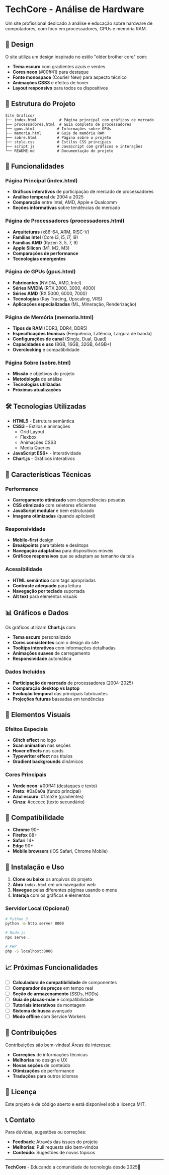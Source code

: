 # TechCore - Análise de Hardware

Um site profissional dedicado à análise e educação sobre hardware de computadores, com foco em processadores, GPUs e memória RAM.

## 🎨 Design

O site utiliza um design inspirado no estilo "older brother core" com:
- **Tema escuro** com gradientes azuis e verdes
- **Cores neon** (#00ff41) para destaque
- **Fonte monospace** (Courier New) para aspecto técnico
- **Animações CSS3** e efeitos de hover
- **Layout responsivo** para todos os dispositivos

## 📁 Estrutura do Projeto

```
Site Grafico/
├── index.html          # Página principal com gráficos de mercado
├── processadores.html  # Guia completo de processadores
├── gpus.html          # Informações sobre GPUs
├── memoria.html       # Guia de memória RAM
├── sobre.html         # Página sobre o projeto
├── style.css          # Estilos CSS principais
├── script.js          # JavaScript com gráficos e interações
└── README.md          # Documentação do projeto
```

## 🚀 Funcionalidades

### Página Principal (index.html)
- **Gráficos interativos** de participação de mercado de processadores
- **Análise temporal** de 2004 a 2025
- **Comparação** entre Intel, AMD, Apple e Qualcomm
- **Seções informativas** sobre tendências do mercado

### Página de Processadores (processadores.html)
- **Arquiteturas** (x86-64, ARM, RISC-V)
- **Famílias Intel** (Core i3, i5, i7, i9)
- **Famílias AMD** (Ryzen 3, 5, 7, 9)
- **Apple Silicon** (M1, M2, M3)
- **Comparações de performance**
- **Tecnologias emergentes**

### Página de GPUs (gpus.html)
- **Fabricantes** (NVIDIA, AMD, Intel)
- **Séries NVIDIA** (RTX 2000, 3000, 4000)
- **Séries AMD** (RX 5000, 6000, 7000)
- **Tecnologias** (Ray Tracing, Upscaling, VRS)
- **Aplicações especializadas** (ML, Mineração, Renderização)

### Página de Memória (memoria.html)
- **Tipos de RAM** (DDR3, DDR4, DDR5)
- **Especificações técnicas** (Frequência, Latência, Largura de banda)
- **Configurações de canal** (Single, Dual, Quad)
- **Capacidades e uso** (8GB, 16GB, 32GB, 64GB+)
- **Overclocking** e compatibilidade

### Página Sobre (sobre.html)
- **Missão** e objetivos do projeto
- **Metodologia** de análise
- **Tecnologias utilizadas**
- **Próximas atualizações**

## 🛠️ Tecnologias Utilizadas

- **HTML5** - Estrutura semântica
- **CSS3** - Estilos e animações
  - Grid Layout
  - Flexbox
  - Animações CSS3
  - Media Queries
- **JavaScript ES6+** - Interatividade
- **Chart.js** - Gráficos interativos

## 🎯 Características Técnicas

### Performance
- **Carregamento otimizado** sem dependências pesadas
- **CSS otimizado** com seletores eficientes
- **JavaScript modular** e bem estruturado
- **Imagens otimizadas** (quando aplicável)

### Responsividade
- **Mobile-first** design
- **Breakpoints** para tablets e desktops
- **Navegação adaptativa** para dispositivos móveis
- **Gráficos responsivos** que se adaptam ao tamanho da tela

### Acessibilidade
- **HTML semântico** com tags apropriadas
- **Contraste adequado** para leitura
- **Navegação por teclado** suportada
- **Alt text** para elementos visuais

## 📊 Gráficos e Dados

Os gráficos utilizam **Chart.js** com:
- **Tema escuro** personalizado
- **Cores consistentes** com o design do site
- **Tooltips interativos** com informações detalhadas
- **Animações suaves** de carregamento
- **Responsividade** automática

### Dados Incluídos
- **Participação de mercado** de processadores (2004-2025)
- **Comparação desktop vs laptop**
- **Evolução temporal** das principais fabricantes
- **Projeções futuras** baseadas em tendências

## 🎨 Elementos Visuais

### Efeitos Especiais
- **Glitch effect** no logo
- **Scan animation** nas seções
- **Hover effects** nos cards
- **Typewriter effect** nos títulos
- **Gradient backgrounds** dinâmicos

### Cores Principais
- **Verde neon**: #00ff41 (destaques e texto)
- **Preto**: #0a0a0a (fundo principal)
- **Azul escuro**: #1a1a2e (gradientes)
- **Cinza**: #cccccc (texto secundário)

## 📱 Compatibilidade

- **Chrome** 90+
- **Firefox** 88+
- **Safari** 14+
- **Edge** 90+
- **Mobile browsers** (iOS Safari, Chrome Mobile)

## 🔧 Instalação e Uso

1. **Clone ou baixe** os arquivos do projeto
2. **Abra** `index.html` em um navegador web
3. **Navegue** pelas diferentes páginas usando o menu
4. **Interaja** com os gráficos e elementos

### Servidor Local (Opcional)
```bash
# Python 3
python -m http.server 8000

# Node.js
npx serve .

# PHP
php -S localhost:8000
```

## 📈 Próximas Funcionalidades

- [ ] **Calculadora de compatibilidade** de componentes
- [ ] **Comparador de preços** em tempo real
- [ ] **Seção de armazenamento** (SSDs, HDDs)
- [ ] **Guia de placas-mãe** e compatibilidade
- [ ] **Tutoriais interativos** de montagem
- [ ] **Sistema de busca** avançado
- [ ] **Modo offline** com Service Workers

## 🤝 Contribuições

Contribuições são bem-vindas! Áreas de interesse:
- **Correções** de informações técnicas
- **Melhorias** no design e UX
- **Novas seções** de conteúdo
- **Otimizações** de performance
- **Traduções** para outros idiomas

## 📄 Licença

Este projeto é de código aberto e está disponível sob a licença MIT.

## 📞 Contato

Para dúvidas, sugestões ou correções:
- **Feedback**: Através das issues do projeto
- **Melhorias**: Pull requests são bem-vindos
- **Conteúdo**: Sugestões de novos tópicos

---

**TechCore** - Educando a comunidade de tecnologia desde 2025🚀 